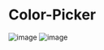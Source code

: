 # Color-Picker

![image](https://github.com/user-attachments/assets/23f491ce-3c2c-47bf-bc15-fd65e7b0378f)
![image](https://github.com/user-attachments/assets/bdaefda3-7771-46ab-b8a8-54de6fb701cf)

